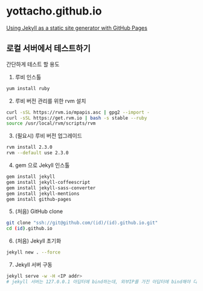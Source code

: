 # yottacho.github.io

[Using Jekyll as a static site generator with GitHub Pages](https://help.github.com/articles/using-jekyll-as-a-static-site-generator-with-github-pages/)

## 로컬 서버에서 테스트하기
간단하게 테스트 할 용도

1. 루비 인스톨
```bash
yum install ruby
```

2. 루비 버전 관리를 위한 rvm 설치
```bash
curl -sSL https://rvm.io/mpapis.asc | gpg2 --import -
curl -sSL https://get.rvm.io | bash -s stable --ruby
source /usr/local/rvm/scripts/rvm
```

3. (필요시) 루비 버전 업그레이드
```bash
rvm install 2.3.0
rvm --default use 2.3.0
```

4. gem 으로 Jekyll 인스톨
```bash
gem install jekyll
gem install jekyll-coffeescript
gem install jekyll-sass-converter
gem install jekyll-mentions
gem install github-pages
```

5. (처음) GitHub clone
```bash
git clone "ssh://git@github.com/(id)/(id).github.io.git"
cd (id).github.io
```

6. (처음) Jekyll 초기화
```bash
jekyll new . --force
```

7. Jekyll 서버 구동
```bash
jekyll serve -w -H <IP addr>
# jekyll 서버는 127.0.0.1 아답터에 bind하는데, 외부IP를 가진 아답터에 bind해야 다른 PC에서 확인할 수 있다.
```
